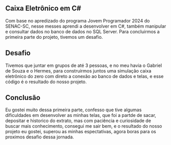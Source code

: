 ## Caixa Eletrônico em C#
Com base no apredizado do programa Jovem Programador 2024 do SENAC-SC, nesse messes aprendi a desenvolver em C#, também manipular e consultar dados no banco de dados no SQL Server. Para concluirmos a primeira parte do projeto, tivemos um desafio.

## Desafio
Tivemos que juntar em grupos de até 3 pessoas, e no meu havia o Gabriel de Souza e o Hermes, para construirmos juntos uma simulação caixa eletrônico do zero com direto a conexão ao banco de dados e telas, e esse código é o resultado do nosso projeto.

## Conclusão
Eu gostei muito dessa primeira parte, confesso que tive algumas dificuldades em desenvolver as minhas telas, que foi a partde de sacar, depositar e historico do extrato, mas com paciência e curiosidade de buscar mais conhecimento, consegui me sair bem, 
e o resultado do nosso projeto eu gostei, superou as minhas espectativas, agora boras para os proximos desafio dessa jornada. 
